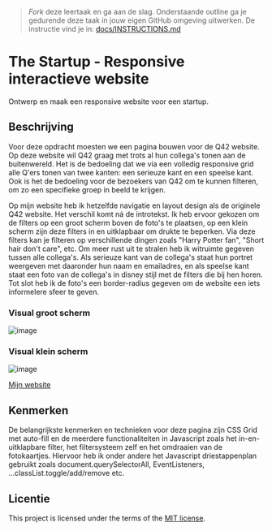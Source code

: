 > _Fork_ deze leertaak en ga aan de slag. Onderstaande outline ga je gedurende deze taak in jouw eigen GitHub omgeving uitwerken. De instructie vind je in: [docs/INSTRUCTIONS.md](docs/INSTRUCTIONS.md)

# The Startup - Responsive interactieve website
<!-- Geef je project een titel en schrijf in één zin wat het is -->
Ontwerp en maak een responsive website voor een startup.

## Beschrijving
<!-- In de Beschrijving staat hoe je project er uit ziet, hoe het werkt en wat je er mee kan. -->
Voor deze opdracht moesten we een pagina bouwen voor de Q42 website. Op deze website wil Q42 graag met trots al hun collega's tonen aan de buitenwereld. Het is de bedoeling dat we via een volledig responsive grid alle Q'ers tonen van twee kanten: een serieuze kant en een speelse kant. Ook is het de bedoeling voor de bezoekers van Q42 om te kunnen filteren, om zo een specifieke groep in beeld te krijgen.

Op mijn website heb ik hetzelfde navigatie en layout design als de originele Q42 website. Het verschil komt ná de introtekst. 
Ik heb ervoor gekozen om de filters op een groot scherm boven de foto's te plaatsen, op een klein scherm zijn deze filters in en uitklapbaar om drukte te beperken. Via deze filters kan je filteren op verschillende dingen zoals "Harry Potter fan", "Short hair don't care", etc.
Om meer rust uit te stralen heb ik witruimte gegeven tussen alle collega's. Als serieuze kant van de collega's staat hun portret weergeven met daaronder hun naam en emailadres, en als speelse kant staat een foto van de collega's in disney stijl met de filters die bij hen horen.
Tot slot heb ik de foto's een border-radius gegeven om de website een iets informelere sfeer te geven.

<!-- Voeg een mooie poster visual toe 📸 -->
### Visual groot scherm
![image](https://github.com/Annevd/the-startup-responsive-interactieve-website/assets/144004647/acde9d87-030b-4d68-823c-2178a37fc508)

### Visual klein scherm
![image](https://github.com/Annevd/the-startup-responsive-interactieve-website/assets/144004647/f1b7440d-aa12-4e03-9f42-55f50e3ef007)


<!-- Voeg een link toe naar Github Pages 🌐-->
[Mijn website](https://annevd.github.io/the-startup-responsive-interactieve-website/the-sprint-main/public/index.html)

## Kenmerken
<!-- Bij Kenmerken staat welke technieken zijn gebruikt en hoe. Wat is de HTML structuur? Wat zijn de belangrijkste dingen in CSS? Wat is er met JS gedaan en hoe? -->
De belangrijkste kenmerken en technieken voor deze pagina zijn CSS Grid met auto-fill en de meerdere functionaliteiten in Javascript zoals het in-en-uitklapbare filter, het filtersysteem zelf en het omdraaien van de fotokaartjes. Hiervoor heb ik onder andere het Javascript driestappenplan gebruikt zoals document.querySelectorAll, EventListeners, ...classList.toggle/add/remove etc.

## Licentie

This project is licensed under the terms of the [MIT license](./LICENSE).

